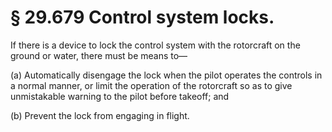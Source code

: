 # § 29.679   Control system locks.

If there is a device to lock the control system with the rotorcraft on the ground or water, there must be means to—


(a) Automatically disengage the lock when the pilot operates the controls in a normal manner, or limit the operation of the rotorcraft so as to give unmistakable warning to the pilot before takeoff; and 


(b) Prevent the lock from engaging in flight. 




